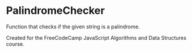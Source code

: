 # PalindromeChecker
Function that checks if the given string is a palindrome.



Created for the FreeCodeCamp JavaScript Algorithms and Data Structures course.
